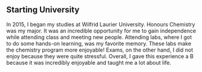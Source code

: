 <h2>Starting University</h2>
<body>
<p> In 2015, I began my studies at Wilfrid Laurier University. Honours Chemistry was my major. It was an incredible opportunity for me to gain independence while attending class and meeting new people. Attending labs, where I got to do some hands-on learning, was my favorite memory. These labs make the chemistry program more enjoyable! Exams, on the other hand, I did not enjoy because they were quite stressful. Overall, I gave this experience a B because it was incredibly enjoyable and taught me a lot about life. 
</p>
